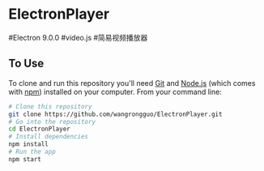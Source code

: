 # ElectronPlayer
#Electron 9.0.0
#video.js
#简易视频播放器


## To Use

To clone and run this repository you'll need [Git](https://git-scm.com) and [Node.js](https://nodejs.org/en/download/) (which comes with [npm](http://npmjs.com)) installed on your computer. From your command line:

```bash
# Clone this repository
git clone https://github.com/wangrongguo/ElectronPlayer.git
# Go into the repository
cd ElectronPlayer
# Install dependencies
npm install
# Run the app
npm start
```


